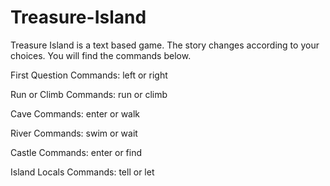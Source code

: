 # Treasure-Island

Treasure Island is a text based game. The story changes according to your choices. 
You will find the commands below.

First Question Commands: left or right

Run or Climb Commands: run or climb

Cave Commands: enter or walk

River Commands: swim or wait

Castle Commands: enter or find

Island Locals Commands: tell or let
